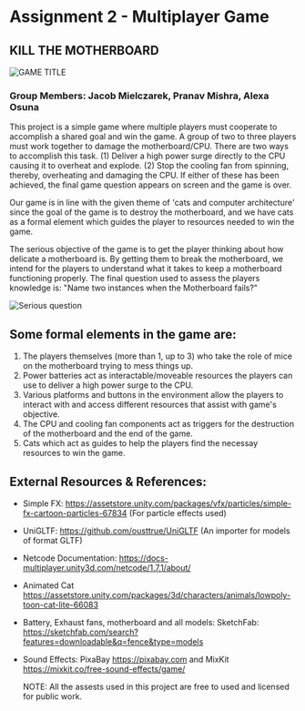 
# Assignment 2 - Multiplayer Game

## KILL THE MOTHERBOARD

![GAME TITLE](https://raw.githubusercontent.com/jmielc2/cs426_Mielczarek_Jacob_Asgn2/master/GAMETITLE.jpg?token=GHSAT0AAAAAACMSHOMPWXFYNQEDWPPKOKWOZOC3RVA)

### Group Members: Jacob Mielczarek, Pranav Mishra, Alexa Osuna

This project is a simple game where multiple players must cooperate to accomplish a shared goal and win the game. A group of two to three players must work together to damage the motherboard/CPU. There are two ways to accomplish this task. (1) Deliver a high power surge directly to the CPU causing it to overheat and explode. (2) Stop the cooling fan from spinning, thereby, overheating and damaging the CPU. If either of these has been achieved, the final game question appears on screen and the game is over.

Our game is in line with the given theme of 'cats and computer architecture' since the goal of the game is to destroy the motherboard, and we have cats as a formal element which guides the player to resources needed to win the game.

The serious objective of the game is to get the player thinking about how delicate a motherboard is. By getting them to break the motherboard, we intend for the players to understand what it takes to keep a motherboard functioning properly. The final question used to assess the players knowledge is: "Name two instances when the Motherboard fails?"

![Serious question](https://raw.githubusercontent.com/jmielc2/cs426_Mielczarek_Jacob_Asgn2/master/360_F_428487054_WFFP5xSVKkU2MowtcSf13pXeGSxXMgci.jpg?token=GHSAT0AAAAAACMSHOMP5H2YXL6UQCX43RUKZOC3TMA)

## Some formal elements in the game are:

1. The players themselves (more than 1, up to 3) who take the role of mice on the motherboard trying to mess things up.
2. Power batteries act as interactable/moveable resources the players can use to deliver a high power surge to the CPU.
3. Various platforms and buttons in the environment allow the players to interact with and access different resources that assist with game's objective.
4. The CPU and cooling fan components act as triggers for the destruction of the motherboard and the end of the game.
5. Cats which act as guides to help the players find the necessay resources to win the game.

## External Resources & References:

- Simple FX: https://assetstore.unity.com/packages/vfx/particles/simple-fx-cartoon-particles-67834  (For particle effects used)
- UniGLTF: https://github.com/ousttrue/UniGLTF  (An importer for models of format GLTF)
- Netcode Documentation: https://docs-multiplayer.unity3d.com/netcode/1.7.1/about/
- Animated Cat https://assetstore.unity.com/packages/3d/characters/animals/lowpoly-toon-cat-lite-66083
- Battery, Exhaust fans, motherboard and all models: SketchFab: https://sketchfab.com/search?features=downloadable&q=fence&type=models
- Sound Effects: PixaBay https://pixabay.com  and  MixKit https://mixkit.co/free-sound-effects/game/

  NOTE: All the assests used in this project are free to used and licensed for public work.

